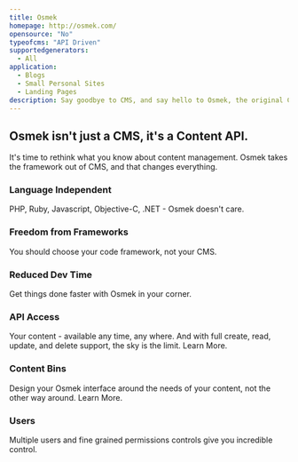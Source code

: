```yaml
---
title: Osmek
homepage: http://osmek.com/
opensource: "No"
typeofcms: "API Driven"
supportedgenerators:
  - All
application:
  - Blogs
  - Small Personal Sites
  - Landing Pages
description: Say goodbye to CMS, and say hello to Osmek, the original Content API.
---
```

## Osmek isn't just a CMS, it's a Content API.

It's time to rethink what you know about content management. Osmek takes the framework out of CMS, and that changes everything.

### Language Independent

PHP, Ruby, Javascript, Objective-C, .NET - Osmek doesn't care.

### Freedom from Frameworks

You should choose your code framework, not your CMS.

### Reduced Dev Time

Get things done faster with Osmek in your corner.

### API Access

Your content - available any time, any where. And with full create, read, update, and delete support, the sky is the limit. Learn More.

### Content Bins

Design your Osmek interface around the needs of your content, not the other way around. Learn More.

### Users

Multiple users and fine grained permissions controls give you incredible control.